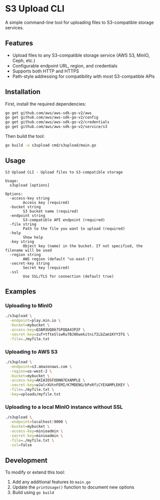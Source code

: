 # S3 Upload CLI

A simple command-line tool for uploading files to S3-compatible storage services.

## Features

- Upload files to any S3-compatible storage service (AWS S3, MinIO, Ceph, etc.)
- Configurable endpoint URL, region, and credentials
- Supports both HTTP and HTTPS
- Path-style addressing for compatibility with most S3-compatible APIs

## Installation

First, install the required dependencies:

```bash
go get github.com/aws/aws-sdk-go-v2/aws
go get github.com/aws/aws-sdk-go-v2/config
go get github.com/aws/aws-sdk-go-v2/credentials
go get github.com/aws/aws-sdk-go-v2/service/s3
```

Then build the tool:

```bash
go build -o s3upload cmd/s3upload/main.go
```

## Usage

```
S3 Upload CLI - Upload files to S3-compatible storage

Usage:
  s3upload [options]

Options:
  -access-key string
        Access key (required)
  -bucket string
        S3 bucket name (required)
  -endpoint string
        S3-compatible API endpoint (required)
  -file string
        Path to the file you want to upload (required)
  -help
        Show help
  -key string
        Object key (name) in the bucket. If not specified, the filename will be used
  -region string
        AWS region (default "us-east-1")
  -secret-key string
        Secret key (required)
  -ssl
        Use SSL/TLS for connection (default true)
```

## Examples

### Uploading to MinIO

```bash
./s3upload \
  -endpoint=play.min.io \
  -bucket=mybucket \
  -access-key=Q3AM3UQ867SPQQA43P2F \
  -secret-key=zuf+tfteSlswRu7BJ86wekitnifILbZam1KYY3TG \
  -file=./myfile.txt
```

### Uploading to AWS S3

```bash
./s3upload \
  -endpoint=s3.amazonaws.com \
  -region=us-west-2 \
  -bucket=mybucket \
  -access-key=AKIAIOSFODNN7EXAMPLE \
  -secret-key=wJalrXUtnFEMI/K7MDENG/bPxRfiCYEXAMPLEKEY \
  -file=./myfile.txt \
  -key=uploads/myfile.txt
```

### Uploading to a local MinIO instance without SSL

```bash
./s3upload \
  -endpoint=localhost:9000 \
  -bucket=mybucket \
  -access-key=minioadmin \
  -secret-key=minioadmin \
  -file=./myfile.txt \
  -ssl=false
```

## Development

To modify or extend this tool:

1. Add any additional features to `main.go`
2. Update the `printUsage()` function to document new options
3. Build using `go build` 